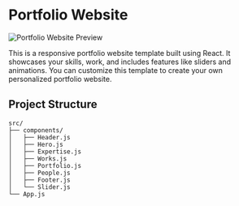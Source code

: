 # Portfolio Website

![Portfolio Website Preview](link_to_your_preview_image)

This is a responsive portfolio website template built using React. It showcases your skills, work, and includes features like sliders and animations. You can customize this template to create your own personalized portfolio website.

## Project Structure

```plaintext
src/
├── components/
│   ├── Header.js
│   ├── Hero.js
│   ├── Expertise.js
│   ├── Works.js
│   ├── Portfolio.js
│   ├── People.js
│   ├── Footer.js
│   └── Slider.js
└── App.js
